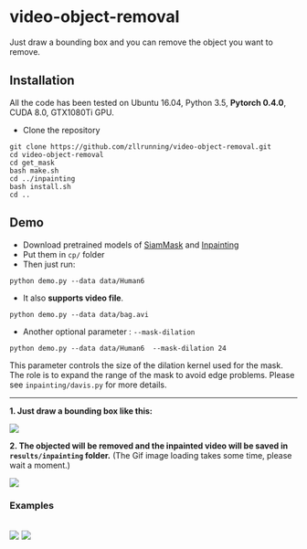 # video-object-removal
Just draw a bounding box and you can remove the object you want to remove.
## Installation
All the code has been tested on Ubuntu 16.04, Python 3.5, **Pytorch 0.4.0**, CUDA 8.0, GTX1080Ti GPU.

- Clone the repository 
```shell
git clone https://github.com/zllrunning/video-object-removal.git
cd video-object-removal
cd get_mask
bash make.sh
cd ../inpainting
bash install.sh
cd ..
```

## Demo
- Download pretrained models of [SiamMask](http://www.robots.ox.ac.uk/~qwang/SiamMask_DAVIS.pth) and [Inpainting](https://drive.google.com/file/d/1KAi9oQVBaJU9ytr7dYr2WwEcO5NLiJvo/view?usp=sharing)
- Put them in `cp/` folder
- Then just run:
```
python demo.py --data data/Human6
```
- It also **supports video file**.
```
python demo.py --data data/bag.avi
```
- Another optional parameter : `--mask-dilation`

```
python demo.py --data data/Human6  --mask-dilation 24
```
This parameter controls the size of the dilation kernel used for the mask. The role is to expand the range of the mask to avoid edge problems. Please see `inpainting/davis.py` for more details.

---
**1. Just draw a bounding box like this:**

![](results/get_mask.gif)

**2. The objected will be removed and the inpainted video will be saved in `results/inpainting` folder.** (The Gif image loading takes some time, please wait a moment.)

![](results/sgif.gif)

### Examples
![](results/skate.gif)
![](results/surf.gif)
---













